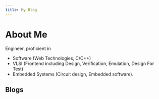 ```yaml
---
title: My Blog
---
```


# About Me
Engineer, proficient in
* Software (Web Technologies, C/C++)
* VLSI (Frontend including Design, Verification, Emulation, Design For Test)
* Embedded Systems (Circuit design, Embedded software).

<!--[Resume](/resources/Naren.pdf)-->

## Blogs
<BlogPostList 
  :pages="$site.pages" 
  :page-size="$site.themeConfig.pageSize" 
  :start-page="$site.themeConfig.startPage" 
/>

